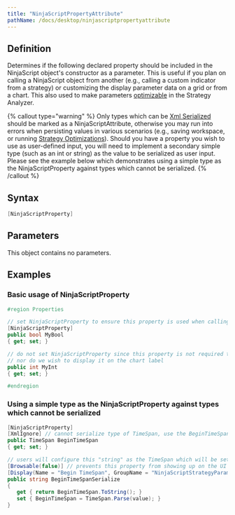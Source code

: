 ```yaml
---
title: "NinjaScriptPropertyAttribute"
pathName: /docs/desktop/ninjascriptpropertyattribute
---
```


## Definition

Determines if the following declared property should be included in the NinjaScript object's constructor as a parameter. This is useful if you plan on calling a NinjaScript object from another (e.g., calling a custom indicator from a strategy) or customizing the display parameter data on a grid or from a chart. This also used to make parameters [optimizable](/docs/desktop/optimize_a_strategy) in the Strategy Analyzer.

{% callout type="warning" %}
Only types which can be [Xml Serialized](/docs/desktop/xmlignoreattribute) should be marked as a NinjaScriptAttribute, otherwise you may run into errors when persisting values in various scenarios (e.g., saving workspace, or running [Strategy Optimizations](/docs/desktop/optimize_a_strategy)). Should you have a property you wish to use as user-defined input, you will need to implement a secondary simple type (such as an int or string) as the value to be serialized as user input. Please see the example below which demonstrates using a simple type as the NinjaScriptProperty against types which cannot be serialized.
{% /callout %}

## Syntax

```csharp
[NinjaScriptProperty]
```

## Parameters

This object contains no parameters.

## Examples

### Basic usage of NinjaScriptProperty

```csharp
#region Properties  

// set NinjaScriptProperty to ensure this property is used when calling from another object
[NinjaScriptProperty]
public bool MyBool  
{ get; set; }

// do not set NinjaScriptProperty since this property is not required to call
// nor do we wish to display it on the chart label
public int MyInt
{ get; set; }

#endregion
```

### Using a simple type as the NinjaScriptProperty against types which cannot be serialized

```csharp
[NinjaScriptProperty]
[XmlIgnore] // cannot serialize type of TimeSpan, use the BeginTimeSpanSerialize object to persist properties
public TimeSpan BeginTimeSpan
{ get; set; }

// users will configure this "string" as the TimeSpan which will be set as a TimeSpan object used in data processing
[Browsable(false)] // prevents this property from showing up on the UI
[Display(Name = "Begin TimeSpan", GroupName = "NinjaScriptStrategyParameters", Order = 1)]
public string BeginTimeSpanSerialize
{
   get { return BeginTimeSpan.ToString(); }
   set { BeginTimeSpan = TimeSpan.Parse(value); }
}
```
